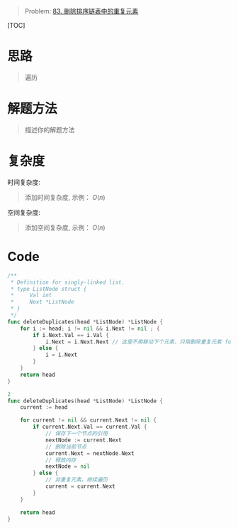 
> Problem: [83. 删除排序链表中的重复元素](https://leetcode.cn/problems/remove-duplicates-from-sorted-list/description/)

[TOC]

# 思路

> 遍历

# 解题方法

> 描述你的解题方法

# 复杂度

时间复杂度:
> 添加时间复杂度, 示例： $O(n)$

空间复杂度:
> 添加空间复杂度, 示例： $O(n)$

# Code
```Go []
/**
 * Definition for singly-linked list.
 * type ListNode struct {
 *     Val int
 *     Next *ListNode
 * }
 */
func deleteDuplicates(head *ListNode) *ListNode {
    for i := head; i != nil && i.Next != nil ; {
        if i.Next.Val == i.Val {
            i.Next = i.Next.Next // 这里不用移动下个元素，只用删除重复元素 for i := head; i != nil && i.Next != nil ;i = i.Next {  i = i.Next不需要
        } else {
            i = i.Next
        }
    }
    return head
}

2
func deleteDuplicates(head *ListNode) *ListNode {
    current := head

    for current != nil && current.Next != nil {
        if current.Next.Val == current.Val {
            // 保存下一个节点的引用
            nextNode := current.Next
            // 删除当前节点
            current.Next = nextNode.Next
            // 释放内存
            nextNode = nil
        } else {
            // 非重复元素，继续遍历
            current = current.Next
        }
    }

    return head
}

```
  
